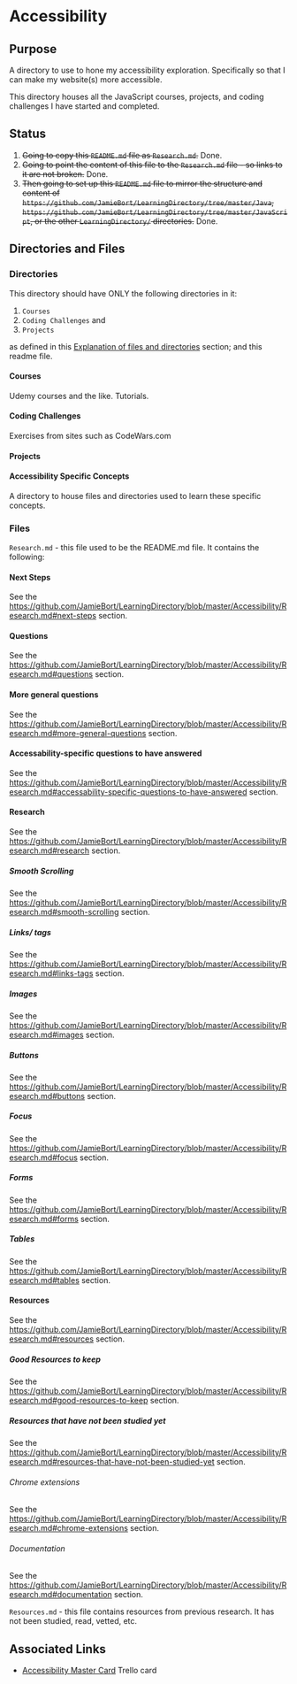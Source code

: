 # Accessibility

## Purpose
A directory to use to hone my accessibility exploration. Specifically so that I can make my website(s) more accessible.

This directory houses all the JavaScript courses, projects, and coding challenges I have started and completed.

## Status
1. ~~Going to copy this `README.md` file as `Research.md`.~~ Done.
2. ~~Going to point the content of this file to the `Research.md` file - so links to it are not broken.~~ Done.
3. ~~Then going to set up this `README.md` file to mirror the structure and content of `https://github.com/JamieBort/LearningDirectory/tree/master/Java`, `https://github.com/JamieBort/LearningDirectory/tree/master/JavaScript`, or the other `LearningDirectory/` directories.~~ Done.

## Directories and Files
### Directories

This directory should have ONLY the following directories in it:
1. `Courses`
2. `Coding Challenges` and
3. `Projects`

as defined in this [Explanation of files and directories](https://github.com/JamieBort/LearningDirectory#explanation-of-files-and-directories) section; and this readme file.

#### Courses
Udemy courses and the like. Tutorials.

#### Coding Challenges
Exercises from sites such as CodeWars.com

#### Projects

#### Accessibility Specific Concepts
A directory to house files and directories used to learn these specific concepts.

### Files
`Research.md` - this file used to be the README.md file. It contains the following:

  #### Next Steps
  See the https://github.com/JamieBort/LearningDirectory/blob/master/Accessibility/Research.md#next-steps section.
  #### Questions
  See the https://github.com/JamieBort/LearningDirectory/blob/master/Accessibility/Research.md#questions section.
  #### More general questions
  See the https://github.com/JamieBort/LearningDirectory/blob/master/Accessibility/Research.md#more-general-questions section.
  #### Accessability-specific questions to have answered
  See the https://github.com/JamieBort/LearningDirectory/blob/master/Accessibility/Research.md#accessability-specific-questions-to-have-answered section.
  #### Research
  See the https://github.com/JamieBort/LearningDirectory/blob/master/Accessibility/Research.md#research section.
  ##### Smooth Scrolling
  See the https://github.com/JamieBort/LearningDirectory/blob/master/Accessibility/Research.md#smooth-scrolling section.
  ##### Links/<a> tags
  See the https://github.com/JamieBort/LearningDirectory/blob/master/Accessibility/Research.md#links-tags section.
  ##### Images
  See the https://github.com/JamieBort/LearningDirectory/blob/master/Accessibility/Research.md#images section.
  ##### Buttons
  See the https://github.com/JamieBort/LearningDirectory/blob/master/Accessibility/Research.md#buttons section.
  ##### Focus
  See the https://github.com/JamieBort/LearningDirectory/blob/master/Accessibility/Research.md#focus section.
  ##### Forms
  See the https://github.com/JamieBort/LearningDirectory/blob/master/Accessibility/Research.md#forms section.
  ##### Tables
  See the https://github.com/JamieBort/LearningDirectory/blob/master/Accessibility/Research.md#tables section.
  #### Resources
  See the https://github.com/JamieBort/LearningDirectory/blob/master/Accessibility/Research.md#resources section.
  ##### Good Resources to keep
  See the https://github.com/JamieBort/LearningDirectory/blob/master/Accessibility/Research.md#good-resources-to-keep section.
  ##### Resources that have not been studied yet
  See the https://github.com/JamieBort/LearningDirectory/blob/master/Accessibility/Research.md#resources-that-have-not-been-studied-yet section.
  ###### Chrome extensions
  See the https://github.com/JamieBort/LearningDirectory/blob/master/Accessibility/Research.md#chrome-extensions section.
  ###### Documentation
  See the https://github.com/JamieBort/LearningDirectory/blob/master/Accessibility/Research.md#documentation section.

`Resources.md` - this file contains resources from previous research. It has not been studied, read, vetted, etc.

## Associated Links
* [Accessibility Master Card](https://trello.com/c/QiXs2V0r/164-accessibility-master-card) Trello card